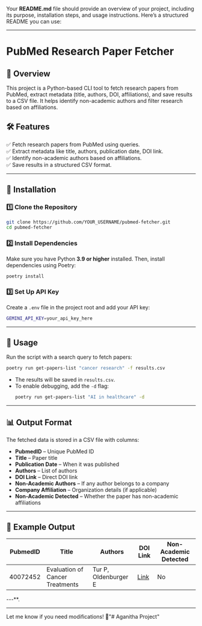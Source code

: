 Your **README.md** file should provide an overview of your project, including its purpose, installation steps, and usage instructions. Here’s a structured README you can use:  

---

# **PubMed Research Paper Fetcher**  

## **📌 Overview**  
This project is a Python-based CLI tool to fetch research papers from PubMed, extract metadata (title, authors, DOI, affiliations), and save results to a CSV file. It helps identify non-academic authors and filter research based on affiliations.  

## **🛠 Features**  
✅ Fetch research papers from PubMed using queries.  
✅ Extract metadata like title, authors, publication date, DOI link.  
✅ Identify non-academic authors based on affiliations.  
✅ Save results in a structured CSV format.  

---

## **📂 Installation**  

### **1️⃣ Clone the Repository**  
```bash
git clone https://github.com/YOUR_USERNAME/pubmed-fetcher.git
cd pubmed-fetcher
```

### **2️⃣ Install Dependencies**  
Make sure you have Python **3.9 or higher** installed. Then, install dependencies using Poetry:  
```bash
poetry install
```

### **3️⃣ Set Up API Key**  
Create a `.env` file in the project root and add your API key:  
```bash
GEMINI_API_KEY=your_api_key_here
```

---

## **🚀 Usage**  
Run the script with a search query to fetch papers:  
```bash
poetry run get-papers-list "cancer research" -f results.csv
```
- The results will be saved in `results.csv`.  
- To enable debugging, add the `-d` flag:  
  ```bash
  poetry run get-papers-list "AI in healthcare" -d
  ```

---

## **📊 Output Format**  
The fetched data is stored in a CSV file with columns:  
- **PubmedID** – Unique PubMed ID  
- **Title** – Paper title  
- **Publication Date** – When it was published  
- **Authors** – List of authors  
- **DOI Link** – Direct DOI link  
- **Non-Academic Authors** – If any author belongs to a company  
- **Company Affiliation** – Organization details (if applicable)  
- **Non-Academic Detected** – Whether the paper has non-academic affiliations  

---

## **📝 Example Output**
| PubmedID  | Title  | Authors  | DOI Link  | Non-Academic Detected  |
|-----------|--------|----------|-----------|------------------------|
| 40072452  | Evaluation of Cancer Treatments | Tur P, Oldenburger E  | [Link](https://doi.org/10.1097/SPC.0000000000000750) | No  |

---**.  

---

Let me know if you need modifications! 🚀"# Aganitha Project" 
